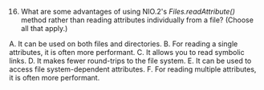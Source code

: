 16. What are some advantages of using NIO.2's *Files.readAttribute()* method rather than reading attributes individually
    from a file? (Choose all that apply.)

A. It can be used on both files and directories.
B. For reading a single attributes, it is often more performant.
C. It allows you to read symbolic links.
D. It makes fewer round-trips to the file system.
E. It can be used to access file system-dependent attributes.
F. For reading multiple attributes, it is often more performant.


